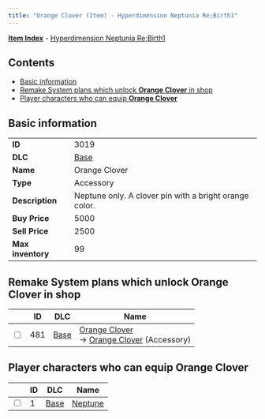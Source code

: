```yaml
---
title: "Orange Clover (Item) - Hyperdimension Neptunia Re;Birth1"
---
```


[**Item Index**](/neptunia/rb1/item/index.html) - [Hyperdimension Neptunia Re;Birth1](/neptunia/rb1)

## Contents

- [Basic information](#basic-information)
- [Remake System plans which unlock **Orange Clover** in shop](#remake-system-plans-which-unlock-orange-clover-in-shop)
- [Player characters who can equip **Orange Clover**](#player-characters-who-can-equip-orange-clover)

## Basic information

|   |   |
| -- | -- |
| **ID** | 3019 |
| **DLC** | [Base](/neptunia/rb1/dlc/1-base.html) |
| **Name** | Orange Clover |
| **Type** | Accessory |
| **Description** | Neptune only. A clover pin with a bright orange color. |
| **Buy Price** | 5000 |
| **Sell Price** | 2500 |
| **Max inventory** | 99 |


## Remake System plans which unlock **Orange Clover** in shop

|    | ID | DLC | Name |
| -- | -- | --- | ---- |
| <input type="checkbox" id="rb1-remake-1-481" class="trackbox" /> | 481 | [Base](/neptunia/rb1/dlc/1-base.html) | [Orange Clover](/neptunia/rb1/remake/1-481-orange-clover.html)<br /> → [Orange Clover](/neptunia/rb1/item/1-3019-orange-clover.html) (Accessory) |


## Player characters who can equip **Orange Clover**

|    | ID | DLC | Name |
| -- | -- | --- | ---- |
| <input type="checkbox" id="rb1-player-1-1" class="trackbox" /> | 1 | [Base](/neptunia/rb1/dlc/1-base.html) | [Neptune](/neptunia/rb1/player/1-1-neptune.html) |

